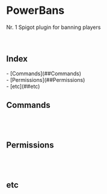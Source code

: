 <h1>PowerBans</h1>
Nr. 1 Spigot plugin for banning players
<br><br><br>

<h2>Index</h2>
- [Commands](##Commands)<br>
- [Permissions](##Permissions)<br>
- [etc](##etc)<br>

## Commands
<br><br>

## Permissions
<br><br>

## etc
<br><br>